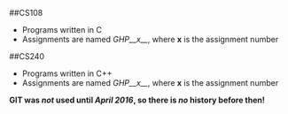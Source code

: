 ##CS108
- Programs written in C
- Assignments are named *GHP__x__*, where __x__ is the assignment number

##CS240
- Programs written in C++
- Assignments are named *GHP__x__*, where __x__ is the assignment number


**GIT was _not_ used until _April 2016_, so there is _no_ history before then!**
